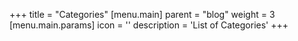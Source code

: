 +++
title = "Categories"
[menu.main]
  parent = "blog"
  weight = 3
  [menu.main.params]
    icon = '<i class="fas fa-fw fa-folder text-warning"></i>'
    description = 'List of Categories'
+++

